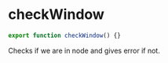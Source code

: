 # checkWindow

```js
export function checkWindow() {}
```

Checks if we are in node and gives error if not.